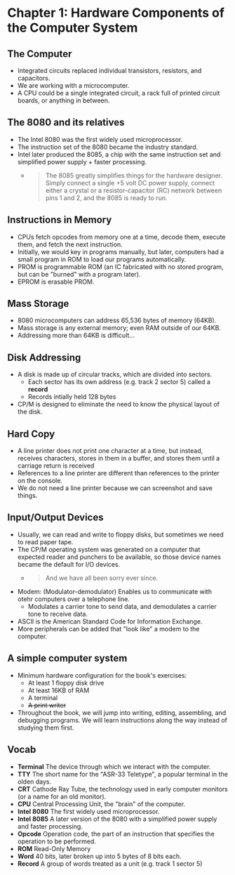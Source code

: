 # Chapter 1: Hardware Components of the Computer System

## The Computer

- Integrated circuits replaced individual transistors, resistors, and capacitors.
- We are working with a microcomputer.
- A CPU could be a single integrated circuit, a rack full of printed circuit boards, or anything in between.

## The 8080 and its relatives

- The Intel 8080 was the first widely used microprocessor.
- The instruction set of the 8080 became the industry standard.
- Intel later produced the 8085, a chip with the same instruction set and simplified power supply + faster processing.
  - > The 8085 greatly simplifies things for the hardware designer. Simply connect a single +5 volt DC power supply, connect either a crystal or a resistor-capacitor (RC) network between pins 1 and 2, and the 8085 is ready to run.

## Instructions in Memory

- CPUs fetch opcodes from memory one at a time, decode them, execute them, and fetch the next instruction.
- Initially, we would key in programs manually, but later, computers had a small program in ROM to load our programs automatically.
- PROM is programmable ROM (an IC fabricated with no stored program, but can be "burned" with a program later).
- EPROM is erasable PROM.

## Mass Storage

- 8080 microcomputers can address 65,536 bytes of memory (64KB).
- Mass storage is any external memory; even RAM outside of our 64KB.
- Addressing more than 64KB is difficult...

## Disk Addressing

- A disk is made up of circular tracks, which are divided into sectors.
  - Each sector has its own address (e.g. track 2 sector 5) called a **record**
  - Records intially held 128 bytes
- CP/M is designed to eliminate the need to know the physical layout of the disk.

## Hard Copy

- A line printer does not print one character at a time, but instead, receives characters, stores in them in a buffer, and stores them until a carriage return is received
- References to a line printer are different than references to the printer on the console.
- We do not need a line printer because we can screenshot and save things.

## Input/Output Devices

- Usually, we can read and write to floppy disks, but sometimes we need to read paper tape.
- The CP/M operating system was generated on a computer that expected reader and punchers to be available, so those device names became the default for I/O devices.
    - > And we have all been sorry ever since.
- Modem: (Modulator-demodulator) Enables us to communicate with otehr computers over a telephone line.
    - Modulates a carrier tone to send data, and demodulates a carrier tone to receive data.
- ASCII is the American Standard Code for Information Exchange.
- More peripherals can be added that "look like" a modem to the computer.

## A simple computer system

- Minimum hardware configuration for the book's exercises:
    - At least 1 floppy disk drive
    - At least 16KB of RAM
    - A terminal
    - ~~A print writer~~
- Throughout the book, we will jump into writing, editing, assembling, and debugging programs. We will learn instructions along the way instead of studying them first.




## Vocab

- **Terminal** The device through which we interact with the computer.
- **TTY** The short name for the "ASR-33 Teletype", a popular terminal in the olden days.
- **CRT** Cathode Ray Tube, the technology used in early computer monitors (or a name for an old monitor).
- **CPU** Central Processing Unit, the "brain" of the computer.
- **Intel 8080** The first widely used microprocessor.
- **Intel 8085** A later version of the 8080 with a simplified power supply and faster processing.
- **Opcode** Operation code, the part of an instruction that specifies the operation to be performed.
- **ROM** Read-Only Memory
- **Word** 40 bits, later broken up into 5 bytes of 8 bits each.
- **Record** A group of words treated as a unit (e.g. track 1 sector 5)
